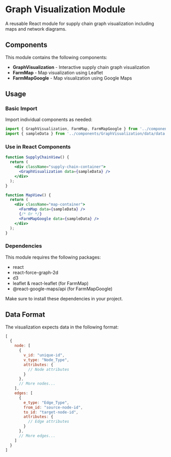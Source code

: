 # Graph Visualization Module

A reusable React module for supply chain graph visualization including maps and network diagrams.

## Components

This module contains the following components:

- **GraphVisualization** - Interactive supply chain graph visualization
- **FarmMap** - Map visualization using Leaflet
- **FarmMapGoogle** - Map visualization using Google Maps

## Usage

### Basic Import

Import individual components as needed:

```js
import { GraphVisualization, FarmMap, FarmMapGoogle } from '../components/GraphVisualization';
import { sampleData } from '../components/GraphVisualization/data/data';
```

### Use in React Components

```jsx
function SupplyChainView() {
  return (
    <div className="supply-chain-container">
      <GraphVisualization data={sampleData} />
    </div>
  );
}

function MapView() {
  return (
    <div className="map-container">
      <FarmMap data={sampleData} />
      {/* Or */}
      <FarmMapGoogle data={sampleData} />
    </div>
  );
}
```

### Dependencies

This module requires the following packages:

- react
- react-force-graph-2d
- d3
- leaflet & react-leaflet (for FarmMap)
- @react-google-maps/api (for FarmMapGoogle)

Make sure to install these dependencies in your project.

## Data Format

The visualization expects data in the following format:

```js
[
  {
    node: [
      {
        v_id: "unique-id",
        v_type: "Node_Type",
        attributes: {
          // Node attributes
        }
      },
      // More nodes...
    ],
    edges: [
      {
        e_type: "Edge_Type",
        from_id: "source-node-id",
        to_id: "target-node-id",
        attributes: {
          // Edge attributes
        }
      },
      // More edges...
    ]
  }
]
```